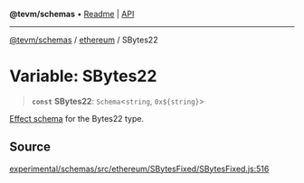 **@tevm/schemas** • [Readme](../../README.md) \| [API](../../modules.md)

***

[@tevm/schemas](../../README.md) / [ethereum](../README.md) / SBytes22

# Variable: SBytes22

> **`const`** **SBytes22**: `Schema`\<`string`, ```0x${string}```\>

[Effect schema](https://github.com/Effect-TS/schema) for the Bytes22 type.

## Source

[experimental/schemas/src/ethereum/SBytesFixed/SBytesFixed.js:516](https://github.com/evmts/tevm-monorepo/blob/main/experimental/schemas/src/ethereum/SBytesFixed/SBytesFixed.js#L516)
